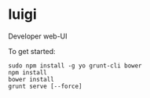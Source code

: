 luigi
=====

Developer web-UI

To get started:

    sudo npm install -g yo grunt-cli bower  
    npm install  
    bower install  
    grunt serve [--force]  
